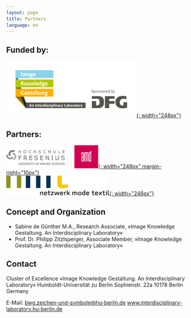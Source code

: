 ```yaml
---
layout: page
title: Partners
language: en
---
```


## Funded by:

[![Logo Exzellenzcluster Bild Wissen Gestaltung](../images/bwg.png){: width="248px"}](https://www.interdisciplinary-laboratory.hu-berlin.de)

## Partners:

[![Logo Hochschule Fresenius AMD](../images/amd.png){: width="248px" margin-right="10px"}](http://www.amdnet.de) <br />[![Logo Netzwerk Mode Textil](../images/nmt.png){: width="248px"}](http://www.netzwerk-mode-textil.de)

## Concept and Organization

- Sabine de Günther M.A., Research Associate, »Image Knowledge Gestaltung. An Interdisciplinary Laboratory«
- Prof. Dr. Philipp Zitzlsperger, Associate Member, »Image Knowledge Gestaltung. An Interdisciplinary Laboratory«


## Contact

Cluster of Excellence »Image Knowledge Gestaltung. An Interdisciplinary Laboratory«
Humboldt-Universität zu Berlin
Sophienstr. 22a
10178 Berlin
Germany

E-Mail: bwg.zeichen-und-symbole@hu-berlin.de
www.interdisciplinary-laboratory.hu-berlin.de

